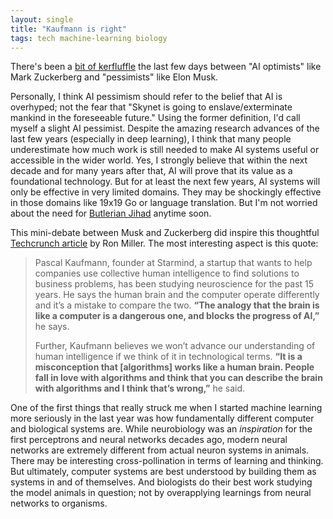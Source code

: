 ```yaml
---
layout: single
title: "Kaufmann is right"
tags: tech machine-learning biology
---
```

There's been a [bit of kerfluffle](https://techcrunch.com/2017/07/25/elon-musk-mark-zuckerberg-artificial-intelligence/) the last few days between "AI optimists" like Mark Zuckerberg and "pessimists" like Elon Musk. 

Personally, I think AI pessimism should refer to the belief that AI is overhyped; not the fear that "Skynet is going to enslave/exterminate mankind in the foreseeable future." Using the former definition, I'd call myself a slight AI pessimist. Despite the amazing research advances of the last few years (especially in deep learning), I think that many people underestimate how much work is still needed to make AI systems useful or accessible in the wider world. Yes, I strongly believe that within the next decade and for many  years after that,  AI will prove that its value as  a foundational technology. But for at least the next few years, AI systems will only be effective in very limited domains. They may be shockingly effective in those domains like 19x19 Go or language translation. But I'm not worried about the need for [Butlerian Jihad](https://en.wikipedia.org/wiki/Butlerian_Jihad) anytime soon.

This mini-debate between Musk and Zuckerberg did inspire this thoughtful [Techcrunch article](https://techcrunch.com/2017/07/25/artificial-intelligence-is-not-as-smart-as-you-or-elon-musk-think/) by Ron Miller. The most interesting aspect is this quote:

>Pascal Kaufmann, founder at Starmind, a startup that wants to help companies use collective human intelligence to find solutions to business problems, has been studying neuroscience for the past 15 years. He says the human brain and the computer operate differently and it’s a mistake to compare the two. **“The analogy that the brain is like a computer is a dangerous one, and blocks the progress of AI,”** he says.
>
>Further, Kaufmann believes we won’t advance our understanding of human intelligence if we think of it in technological terms. **“It is a misconception that [algorithms] works like a human brain. People fall in love with algorithms and think that you can describe the brain with algorithms and I think that’s wrong,”** he said.

One of the first things that really struck me when I started machine learning more seriously in the last year was how fundamentally different computer and biological systems are. While neurobiology was an *inspiration* for the first perceptrons and neural networks decades ago, modern neural networks are extremely different from actual neuron systems in animals. There may be interesting cross-pollination in terms of learning and thinking. But ultimately, computer systems are best understood by building them as systems in and of themselves. And biologists do their best work studying the model animals in question; not by overapplying learnings from neural networks to organisms.